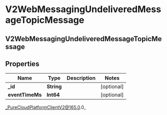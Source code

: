 # V2WebMessagingUndeliveredMessageTopicMessage

## V2WebMessagingUndeliveredMessageTopicMessage

## Properties

|Name | Type | Description | Notes|
|------------ | ------------- | ------------- | -------------|
| **_id** | **String** |  | [optional] |
| **eventTimeMs** | **Int64** |  | [optional] |



_PureCloudPlatformClientV2@165.0.0_
